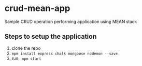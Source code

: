 # crud-mean-app
Sample CRUD operation performing application using MEAN stack

## Steps to setup the application
1. clone the repo
2. ``` npm install express chalk mongoose nodemon --save ```
3. run <code> npm start </code>
